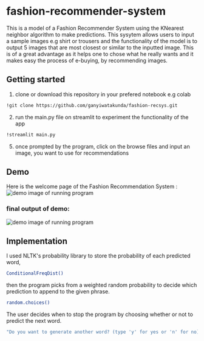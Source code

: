 # fashion-recommender-system
This is a model of a Fashion Recommender System using the KNearest neighbor algorithm to make predictions. This sysytem allows users to input a sample images e.g shirt or trousers and the functionality of the model is to output 5 images that are most closest or similar to the inputted image. This is of a great advantage as it helps one to chose what he really wants and it makes easy the process of e-buying, by recommending images. 


## Getting started

1. clone or download this repository in your prefered notebook e.g colab
```sh
!git clone https://github.com/ganyiwatakunda/fashion-recsys.git
```
2. run the main.py file on streamlit to experiment the functionality of the app
```sh
!streamlit main.py
```
5. once prompted by the program, click on the browse files and input an image, you want to use for recommendations
## Demo

Here is the welcome page of the Fashion Recommendation System :
![demo image of running program](https://github.com/ganyiwatakunda/fashion-recsys/blob/main/demo/open.png)

### final output of demo:

![demo image of running program](https://github.com/ganyiwatakunda/fashion-recsys/blob/main/demo/Frontdemo.png)


## Implementation
I used NLTK's probability library to store the probability of each predicted word,
```sh
ConditionalFreqDist()
```
then the program picks from a weighted random probability to decide which prediction to append to the given phrase.
```sh
random.choices()
```
The user decides when to stop the program by choosing whether or not to predict the next word.
```sh
"Do you want to generate another word? (type 'y' for yes or 'n' for no): "
```
